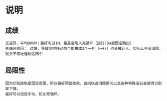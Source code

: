 # 说明

## 成绩
    无道具，平均800M；最好可过1M，最差会陷入死循环（运行70s后固定跳出）
    死循环原因： 过快，导致同时移动两个能拼成3个一列（一行）也会被计入，实际上不会消除，就会不停地连动这两个

## 局限性
    因为识别颜色是固定范围，所以最好调低效果，否则快速消除期间以及各种特殊宝石会使得识别率下降。
    最好可以加些手动，防止死循环。